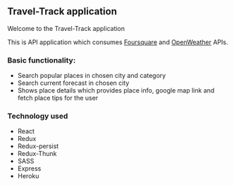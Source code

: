 ## Travel-Track application

Welcome to the Travel-Track application 

This is API application which consumes [Foursquare](https://developer.foursquare.com/) and [OpenWeather](https://openweathermap.org/) APIs.

### Basic functionality:

* Search popular places in chosen city and category
* Search current forecast in chosen city
* Shows place details which provides place info, google map link and fetch place tips for the user 

### Technology used

* React
* Redux
* Redux-persist
* Redux-Thunk
* SASS
* Express
* Heroku
